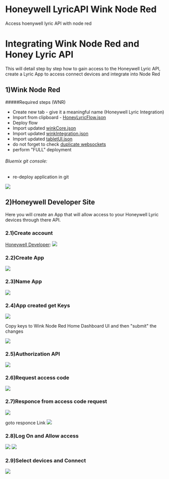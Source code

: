 
# Honeywell LyricAPI Wink Node Red
Access hoenywell lyric API with node red
# Integrating Wink Node Red and Honey Lyric API
This will detail step by step how to gain access to the Honeywell Lyric API, create a Lyric App to access connect devices and integrate into Node Red
## 1)Wink Node Red
#####Required steps (WNR)
*  Create new tab  - give it a meaningful name (Honeywell Lyric Integration)
*  Import from clipboard - [HoneyLyricFlow.json](HoneyLyricFlow.json)
*  Deploy flow
*  Import updated [winkCore.json](../Bluemix/winkCore.json)
*  Import updated [winkIntegration.json](../Bluemix/winkIntegration.json)
*  Import updated [tabletUI.json](../Bluemix/tabletUI.json)
*  do not forget to check [duplicate websockets](../../README-WebsocketFix.md)
*  perform "FULL" deployment<br>
###### Bluemix git console:<br>
*  re-deploy application in git<br>
<img src="../Bluemix/images/deploy.png">

## 2)Honeywell Developer Site
Here you will create an App that will allow access to your Honeywell Lyric devices through there API.

### 2.1)Create account
[Honeywell Developer](https://developer.honeywell.com/):
<img src='images/signup.jpg'/>

### 2.2)Create App
<img src='images/createApp.jpg'/>

### 2.3)Name App
<img src='images/appName.jpg'/>

### 2.4)App created get Keys
<img src='images/appCreated.jpg'/>

Copy keys to Wink Node Red Home Dashboard UI and then "submit" the changes

<img src='images/nodeRedKeys1.jpg'/>

### 2.5)Authorization API
<img src='images/authAPIs.jpg'/>

### 2.6)Request access code
<img src='images/makeRequest.jpg'/>

### 2.7)Responce from access code request
<img src='images/response.jpg'/>

goto responce Link
<img src='images/goto.jpg'/>

### 2.8)Log On and Allow access
<img src='images/logOn.jpg'/>
<img src='images/allow.jpg'/>

### 2.9)Select devices and Connect
<img src='images/connect.jpg'/>

